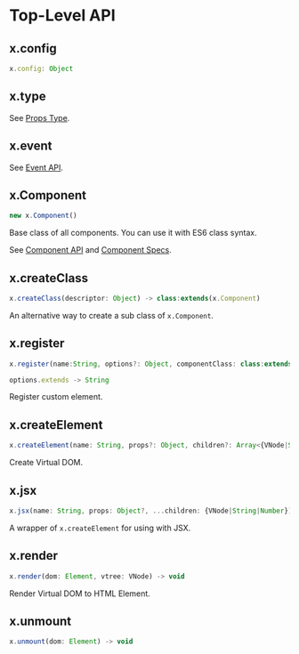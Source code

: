 # Top-Level API

## x.config

``` javascript
x.config: Object
```

## x.type

See [Props Type](./props-type.md).

## x.event

See [Event API](./event-api.md).

## x.Component

``` javascript
new x.Component()
```

Base class of all components. You can use it with ES6 class syntax.

See [Component API](./component-api.md) and [Component Specs](./component-specs.md).

## x.createClass

``` javascript
x.createClass(descriptor: Object) -> class:extends(x.Component)
```

An alternative way to create a sub class of `x.Component`.

## x.register

``` javascript
x.register(name:String, options?: Object, componentClass: class:extends(x.Component)) -> void

options.extends -> String
```

Register custom element.

## x.createElement

``` javascript
x.createElement(name: String, props?: Object, children?: Array<{VNode|String|Number}>) -> VNode
```

Create Virtual DOM.

## x.jsx

``` javascript
x.jsx(name: String, props: Object?, ...children: {VNode|String|Number}) -> VNode
```

A wrapper of `x.createElement` for using with JSX.

## x.render

``` javascript
x.render(dom: Element, vtree: VNode) -> void
```

Render Virtual DOM to HTML Element.

## x.unmount

``` javascript
x.unmount(dom: Element) -> void
```
